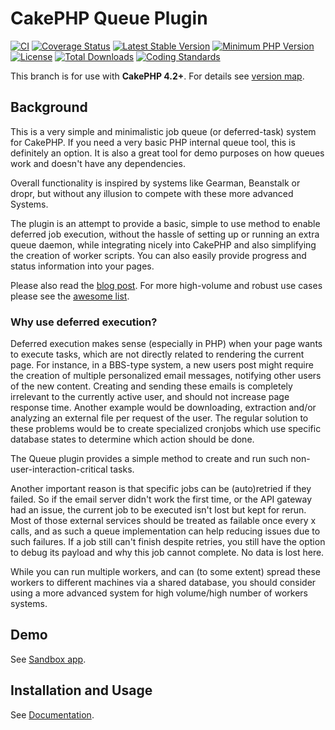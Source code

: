 # CakePHP Queue Plugin
[![CI](https://github.com/dereuromark/cakephp-queue/workflows/CI/badge.svg?branch=master)](https://github.com/dereuromark/cakephp-queue/actions?query=workflow%3ACI+branch%3Amaster)
[![Coverage Status](https://img.shields.io/codecov/c/github/dereuromark/cakephp-queue/master.svg)](https://codecov.io/github/dereuromark/cakephp-queue/branch/master)
[![Latest Stable Version](https://poser.pugx.org/dereuromark/cakephp-queue/v/stable.svg)](https://packagist.org/packages/dereuromark/cakephp-queue)
[![Minimum PHP Version](https://img.shields.io/badge/php-%3E%3D%207.3-8892BF.svg)](https://php.net/)
[![License](https://poser.pugx.org/dereuromark/cakephp-queue/license)](https://packagist.org/packages/dereuromark/cakephp-queue)
[![Total Downloads](https://poser.pugx.org/dereuromark/cakephp-queue/d/total)](https://packagist.org/packages/dereuromark/cakephp-queue)
[![Coding Standards](https://img.shields.io/badge/cs-PSR--2--R-yellow.svg)](https://github.com/php-fig-rectified/fig-rectified-standards)

This branch is for use with **CakePHP 4.2+**. For details see [version map](https://github.com/dereuromark/cakephp-queue/wiki#cakephp-version-map).


## Background

This is a very simple and minimalistic job queue (or deferred-task) system for CakePHP.
If you need a very basic PHP internal queue tool, this is definitely an option.
It is also a great tool for demo purposes on how queues work and doesn't have any dependencies.

Overall functionality is inspired by systems like Gearman, Beanstalk or dropr, but without
any illusion to compete with these more advanced Systems.

The plugin is an attempt to provide a basic, simple to use method to enable deferred job execution,
without the hassle of setting up or running an extra queue daemon, while integrating nicely into
CakePHP and also simplifying the creation of worker scripts. You can also easily provide progress and status information into your pages.

Please also read the [blog post](https://www.dereuromark.de/2013/12/22/queue-deferred-execution-in-cakephp/).
For more high-volume and robust use cases please see the [awesome list](https://github.com/FriendsOfCake/awesome-cakephp#queue).

### Why use deferred execution?

Deferred execution makes sense (especially in PHP) when your page wants to execute tasks, which are not directly related to rendering the current page.
For instance, in a BBS-type system, a new users post might require the creation of multiple personalized email messages,
notifying other users of the new content.
Creating and sending these emails is completely irrelevant to the currently active user, and should not increase page response time.
Another example would be downloading, extraction and/or analyzing an external file per request of the user.
The regular solution to these problems would be to create specialized cronjobs which use specific database states to determine which action should be done.

The Queue plugin provides a simple method to create and run such non-user-interaction-critical tasks.

Another important reason is that specific jobs can be (auto)retried if they failed.
So if the email server didn't work the first time, or the API gateway had an issue, the current job to be executed isn't lost but kept for rerun. Most of those external services should be treated as failable once every x calls, and as such a queue implementation can help reducing issues due to such failures. If a job still can't finish despite retries, you still have the option to debug its payload and why this job cannot complete. No data is lost here.

While you can run multiple workers, and can (to some extent) spread these workers to different machines via a shared database, you should consider using a more advanced system for high volume/high number of workers systems.

## Demo
See [Sandbox app](https://sandbox.dereuromark.de/sandbox/queue-examples).

## Installation and Usage
See [Documentation](docs).
